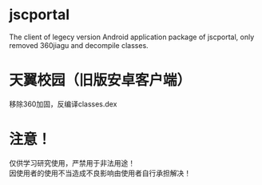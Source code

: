 # jscportal  
The client of legecy version Android application package of jscportal, only removed 360jiagu and decompile classes.  
    
# 天翼校园（旧版安卓客户端）  
移除360加固，反编译classes.dex  
    
# 注意！
仅供学习研究使用，严禁用于非法用途！  
因使用者的使用不当造成不良影响由使用者自行承担解决！

